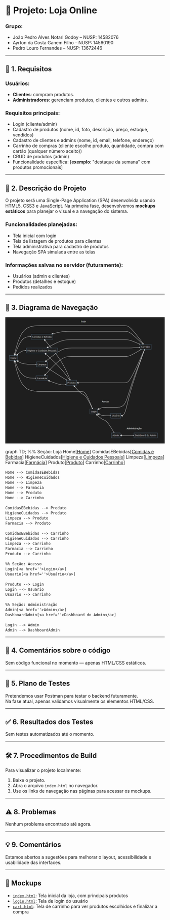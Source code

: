 # 🛒 Projeto: Loja Online

### Grupo:
- João Pedro Alves Notari Godoy – NUSP: 14582076  
- Ayrton da Costa Ganem Filho – NUSP: 14560190  
- Pedro Louro Fernandes – NUSP: 13672446  

---

## 📌 1. Requisitos

### Usuários:
- **Clientes**: compram produtos.
- **Administradores**: gerenciam produtos, clientes e outros admins.

### Requisitos principais:
- Login (cliente/admin)
- Cadastro de produtos (nome, id, foto, descrição, preço, estoque, vendidos)
- Cadastro de clientes e admins (nome, id, email, telefone, endereço)
- Carrinho de compras (cliente escolhe produto, quantidade, compra com cartão (qualquer número aceito))
- CRUD de produtos (admin)
- Funcionalidade específica: [**exemplo**: "destaque da semana" com produtos promocionais]

---

## 📝 2. Descrição do Projeto

O projeto será uma Single-Page Application (SPA) desenvolvida usando HTML5, CSS3 e JavaScript. Na primeira fase, desenvolvemos **mockups estáticos** para planejar o visual e a navegação do sistema.

### Funcionalidades planejadas:
- Tela inicial com login
- Tela de listagem de produtos para clientes
- Tela administrativa para cadastro de produtos
- Navegação SPA simulada entre as telas

### Informações salvas no servidor (futuramente):
- Usuários (admin e clientes)
- Produtos (detalhes e estoque)
- Pedidos realizados

---

## 🧭 3. Diagrama de Navegação

![diagrama_navegacao](diagramas/diagrama_navegacao_separado.jpeg)

graph TD;
    %% Seção: Loja
    Home[<a href=''>Home</a>]
    ComidasEBebidas[<a href=''>Comidas e Bebidas</a>]
    HigieneCuidados[<a href=''>Higiene e Cuidados Pessoais</a>]
    Limpeza[<a href=''>Limpeza</a>]
    Farmacia[<a href=''>Farmácia</a>]
    Produto[<a href=''>Produto</a>]
    Carrinho[<a href=''>Carrinho</a>]

    Home --> ComidasEBebidas
    Home --> HigieneCuidados
    Home --> Limpeza
    Home --> Farmacia
    Home --> Produto
    Home --> Carrinho

    ComidasEBebidas --> Produto
    HigieneCuidados --> Produto
    Limpeza --> Produto
    Farmacia --> Produto

    ComidasEBebidas --> Carrinho
    HigieneCuidados --> Carrinho
    Limpeza --> Carrinho
    Farmacia --> Carrinho
    Produto --> Carrinho

    %% Seção: Acesso
    Login[<a href=''>Login</a>]
    Usuario[<a href=''>Usuário</a>]

    Produto --> Login
    Login --> Usuario
    Usuario --> Carrinho

    %% Seção: Administração
    Admin[<a href=''>Admin</a>]
    DashboardAdmin[<a href=''>Dashboard do Admin</a>]

    Login --> Admin
    Admin --> DashboardAdmin


---

## 💬 4. Comentários sobre o código

Sem código funcional no momento — apenas HTML/CSS estáticos.

---

## 🧪 5. Plano de Testes

Pretendemos usar Postman para testar o backend futuramente.  
Na fase atual, apenas validamos visualmente os elementos HTML/CSS.

---

## ✅ 6. Resultados dos Testes

Sem testes automatizados até o momento.

---

## 🛠 7. Procedimentos de Build

Para visualizar o projeto localmente:

1. Baixe o projeto.
2. Abra o arquivo `index.html` no navegador.
3. Use os links de navegação nas páginas para acessar os mockups.

---

## ⚠️ 8. Problemas

Nenhum problema encontrado até agora.

---

## 💡 9. Comentários

Estamos abertos a sugestões para melhorar o layout, acessibilidade e usabilidade das interfaces.

---

## 🔗 Mockups

- [`index.html`](index.html): Tela inicial da loja, com principais produtos
- [`login.html`](login.html): Tela de login do usuário
- [`cart.html`](cart.html): Tela de carrinho para ver produtos escolhidos e finalizar a compra